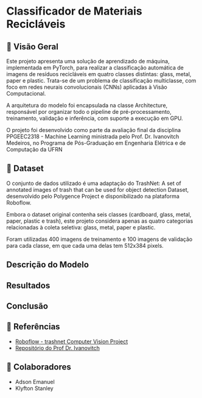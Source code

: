 # Classificador de Materiais Recicláveis

## 📌 Visão Geral

Este projeto apresenta uma solução de aprendizado de máquina, implementada em PyTorch, para realizar a classificação automática de imagens de resíduos recicláveis em quatro classes distintas: glass, metal, paper e plastic. Trata-se de um problema de classificação multiclasse, com foco em redes neurais convolucionais (CNNs) aplicadas à Visão Computacional.



A arquitetura do modelo foi encapsulada na classe Architecture, responsável por organizar todo o pipeline de pré-processamento, treinamento, validação e inferência, com suporte a execução em GPU.



O projeto foi desenvolvido como parte da avaliação final da disciplina PPGEEC2318 - Machine Learning ministrada pelo Prof. Dr. Ivanovitch Medeiros, no Programa de Pós-Graduação em Engenharia Elétrica e de Computação da UFRN



## 📂 Dataset



O conjunto de dados utilizado é uma adaptação do TrashNet: A set of annotated images of trash that can be used for object detection Dataset, desenvolvido pelo Polygence Project e disponibilizado na plataforma Roboflow.



Embora o dataset original contenha seis classes (cardboard, glass, metal, paper, plastic e trash), este projeto considera apenas as quatro categorias relacionadas à coleta seletiva: glass, metal, paper e plastic.



Foram utilizadas 400 imagens de treinamento e 100 imagens de validação para cada classe, em que cada uma delas tem 512x384 pixels. 



## Descrição do Modelo

## Resultados

## Conclusão

## 🔗 Referências

* [Roboflow - trashnet Computer Vision Project](https://universe.roboflow.com/myspace-uc4uq/trashnet-sn7pu)
* [Repositório do Prof Dr. Ivanovitch](https://github.com/ivanovitchm/PPGEEC2318)

## 👥 Colaboradores

* Adson Emanuel
* Klyfton Stanley
